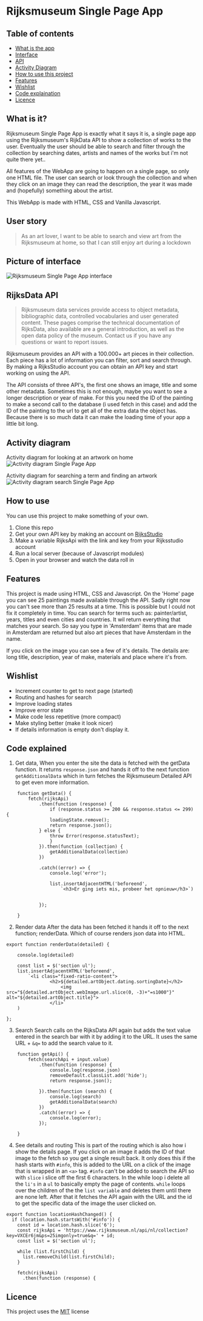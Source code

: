 # Rijksmuseum Single Page App

## Table of contents
- [What is the app](#what-is-it)
- [Interface](#picture-of-interface)
- [API](#rijksdata-api)
- [Activity Diagram](#activity-diagram)
- [How to use this project](#how-to-use)
- [Features](#features)
- [Wishlist](#wishlist)
- [Code explaination](#code-explained)
- [Licence](#licence)

## What is it?
Rijksmuseum Single Page App is exactly what it says it is, a single page app using the Rijksmuseum's RijkData API to show a collection of works to the user. Eventually the user should be able to search and filter through the collection by searching dates, artists and names of the works but i'm not quite there yet.. 

All features of the WebApp are going to happen on a single page, so only one HTML file. The user can search or look through the collection and when they click on an image they can read the description, the year it was made and (hopefully) something about the artist.

This WebApp is made with HTML, CSS and Vanilla Javascript.

## User story
> As an art lover, I want to be able to search and view art from the Rijksmuseum at home, so that I can still enjoy art during a lockdown

## Picture of interface 
![Rijksmuseum Single Page App interface](https://github.com/norakramer1/web-app-from-scratch-2122/blob/main/spa/images/interface.png?raw=true)

## RijksData API

> Rijksmuseum data services provide access to object metadata, bibliographic data, controlled vocabularies and user generated content. These pages comprise the technical documentation of RijksData, also available are a general introduction, as well as the open data policy of the museum. Contact us if you have any questions or want to report issues.

Rijksmuseum provides an API with a 100.000+ art pieces in their collection. Each piece has a lot of information you can filter, sort and search through. By making a RijksStudio account you can obtain an API key and start working on using the API.

The API consists of three API's, the first one shows an image, title and some other metadata. Sometimes this is not enough, maybe you want to see a longer description or year of make. For this you need the ID of the painting to make a second call to the database (i used fetch in this case) and add the ID of the painting to the url to get all of the extra data the object has. Because there is so much data it can make the loading time of your app a little bit long.


## Activity diagram

Activity diagram for looking at an artwork on home
![Activity diagram Single Page App](https://github.com/norakramer1/web-app-from-scratch-2122/blob/main/spa/images/activity-diagram-1.png?raw=true)

Activity diagram for searching a term and finding an artwork
![Activity diagram search Single Page App](https://github.com/norakramer1/web-app-from-scratch-2122/blob/main/spa/images/actitvity-diagram-2.png?raw=true)

## How to use
You can use this project to make something of your own.

1. Clone this repo
2. Get your own API key by making an account on [RijksStudio](https://www.example.com)
3. Make a variable RijksApi with the link and key from your Rijksstudio account
4. Run a local server (because of Javascript modules)
5. Open in your browser and watch the data roll in

## Features
This project is made using HTML, CSS and Javascript. On the 'Home' page you can see 25 paintings made available through the API. Sadly right now you can't see more than 25 results at a time. This is possible but I could not fix it completely in time. You can search for terms such as: painter/artist, years, titles and even cities and countries. It wil return everything that matches your search. So say you type in 'Amsterdam' items that are made in Amsterdam are returned but also art pieces that have Amsterdam in the name. 

If you click on the image you can see a few of it's details. The details are: long title, description, year of make, materials and place where it's from.


## Wishlist
- Increment counter to get to next page (started)
- Routing and hashes for search
- Improve loading states
- Improve error state
- Make code less repetitive (more compact)
- Make styling better (make it look nicer)
- If details information is empty don't display it.



## Code explained
1. Get data, 
When you enter the site the data is fetched with the getData function. It returns `response.json` and hands it off to the next function `getAdditionalData` which in turn fetches the Rijksmuseum Detailed API to get even more information.


```
    function getData() {
        fetch(rijksApi)
            .then(function (response) {
                if (response.status >= 200 && response.status <= 299) {
                loadingState.remove();
                return response.json();
            } else {
                throw Error(response.statusText);
                }
            }).then(function (collection) {
                getAdditionalData(collection)
            })

            .catch((error) => {
                console.log('error');

                list.insertAdjacentHTML('beforeend',
                    `<h3>Er ging iets mis, probeer het opnieuw</h3>`)
            
                
            });

    }

```

2. Render data
After the data has been fetched it hands it off to the next function; renderData. Which of course renders json data into HTML.

```
export function renderData(detailed) {

    console.log(detailed)

    const list = $('section ul');
    list.insertAdjacentHTML('beforeend',
        `<li class="fixed-ratio-content">
                <h2>${detailed.artObject.dating.sortingDate}</h2>
                    <img src="${detailed.artObject.webImage.url.slice(0, -3)+"=s1000"}" alt="${detailed.artObject.title}">
                </li>`
    )

};

```
3. Search
Search calls on the RijksData API again but adds the text value entered in the search bar with it by adding it to the URL. It uses the same URL + `&q=` to add the search value to it.

```
    function getApi() {
        fetch(searchApi + input.value)
            .then(function (response) {
                console.log(response.json)
                removeDefault.classList.add('hide');
                return response.json();
        
            }).then(function (search) {
                console.log(search)
                getAdditionalData(search)
            })
            .catch((error) => {
                console.log(error);
            });

    }
```

4. See details and routing
This is part of the routing which is also how i show the details page. If you click on an image it adds the ID of that image to the fetch so you get a single result back. It only does this if the hash starts with `#info`, this is added to the URL on a click of the image that is wrapped in an `<a>` tag. `#info` can't be added to search the API so with `slice` i slice off the first 6 characters. In the while loop i delete all the `li's` in a `ul` to basically empty the page of contents. `while` loops over the children of the the `list variable` and deletes them until there are none left. After that it fetches the API again with the URL and the id to get the specific data of the image the user clicked on.

```
export function locationHashChanged() {
  if (location.hash.startsWith('#info')) {
    const id = location.hash.slice('6');
    const rijksApi = 'https://www.rijksmuseum.nl/api/nl/collection?key=VXCEr6jm&ps=25imgonly=true&q=' + id;
    const list = $('section ul');

    while (list.firstChild) {
      list.removeChild(list.firstChild);
    }

    fetch(rijksApi)
      .then(function (response) {
```

## Licence
This project uses the [MIT](https://github.com/norakramer1/RijksArt/blob/main/LICENSE) license
